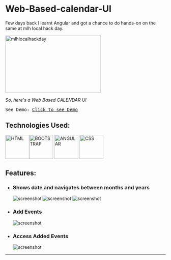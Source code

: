 <h1>Web-Based-calendar-UI</h1>

<p>Few days back I learnt Angular and got a chance to do hands-on on the same at mlh local hack day.</p>
<img src="https://ci5.googleusercontent.com/proxy/q1VyLSEBuimlO_OiUvNdqX1PnJ_D1-FnmXlHQ2YfoWaXeqC5Y7I2w74xtLQ50BAFfWAleqLL04CYut-HwPM3WsfOzmxZQncoRG1MEbBSOhcYO01gepkV-xFaUQujOMBpQgVRMxQ7S5BUBoxntGNX3ViVAeRgpehg7HXpRZXT_ka4dWgTydGTnTwPE0oPFg_TitBEXUDIYM_0P9tFV5WgZjlEgHC3729G5H51lt8Ickz66zf1R36U9iP8JCZzWO450dWOsXR5KWomFa5M5TPNLdBzgaM=s0-d-e1-ft#https://marketing-image-production.s3.amazonaws.com/uploads/1b4408e0073c52b047d36eb1aefc68efe486f40a5a136927dcd00c2b6ae3852de5d35fb8c36cf376761e44df577b0260b3dd31dac8dc1d64022a60e56d512809.png" width="300" height="180" alt="mlhlocalhackday">

<p><i>So, here's a Web Based CALENDAR UI</i></p>
<pre>See Demo: <a href="">Click to see Demo</a></pre>

<h2>Technologies Used:</h2>

<img src="http://icons.iconarchive.com/icons/cornmanthe3rd/plex/256/Other-html-5-icon.png" width="75" height="75" alt="HTML"><img src="https://www.drupal.org/files/project-images/bootstrap-stack.png" width="75" height="75" alt="BOOTSTRAP">
<img src="https://cdn-images-1.medium.com/max/1600/1*J_-vtvcqV1-v14WqkPWhiQ.png" width="75" height="75" alt="ANGULAR">
<img src="https://cloudypro.com/wp-content/uploads/2018/10/css3.png" width="75" height="75" alt="CSS">
<br>

<h2>Features:</h2>
<ul>
  <li>
    <h3>Shows date and navigates between months and years</h3>
    <img src="" alt="screenshot">
    <img src="" alt="screenshot">
    <img src="" alt="screenshot">
  </li>
  <li>
    <h3>Add Events</h3>
    <img src="" alt="screenshot">
  </li>
  <li>
    <h3>Access Added Events</h3>
    <img src="" alt="screenshot">
  </li>
</ul>

<hr>

